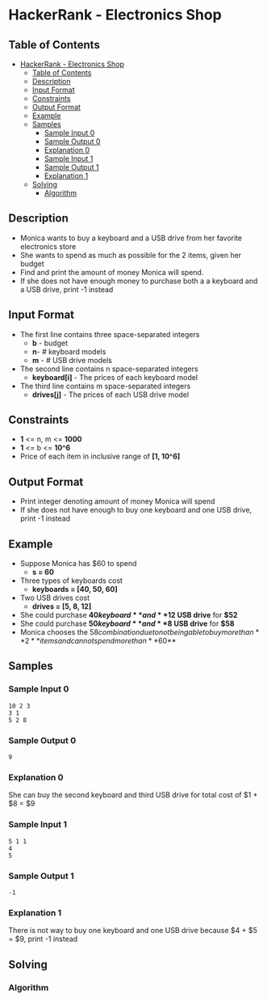 # HackerRank - Electronics Shop

## Table of Contents
<!-- TOC -->

- [HackerRank - Electronics Shop](#hackerrank---electronics-shop)
    - [Table of Contents](#table-of-contents)
    - [Description](#description)
    - [Input Format](#input-format)
    - [Constraints](#constraints)
    - [Output Format](#output-format)
    - [Example](#example)
    - [Samples](#samples)
        - [Sample Input 0](#sample-input-0)
        - [Sample Output 0](#sample-output-0)
        - [Explanation 0](#explanation-0)
        - [Sample Input 1](#sample-input-1)
        - [Sample Output 1](#sample-output-1)
        - [Explanation 1](#explanation-1)
    - [Solving](#solving)
        - [Algorithm](#algorithm)

<!-- /TOC -->

## Description
* Monica wants to buy a keyboard and a USB drive from her favorite electronics store
* She wants to spend as much as possible for the 2 items, given her budget
* Find and print the amount of money Monica will spend.
* If she does not have enough money to purchase both a a keyboard and a USB drive, print -1 instead

## Input Format
* The first line contains three space-separated integers
	* **b** - budget
	* **n**- # keyboard models
	* **m** - # USB drive models
* The second line contains n space-separated integers
	* **keyboard[i]** - The prices of each keyboard model
* The third line contains m space-separated integers
	* **drives[j]** - The prices of each USB drive model

## Constraints
* **1** <= n, m <= **1000**
* **1** <= b <= **10^6**
* Price of each item in inclusive range of **[1, 10^6]**

## Output Format
* Print integer denoting amount of money Monica will spend
* If she does not have enough to buy one keyboard and one USB drive, print -1 instead

## Example
* Suppose Monica has $60 to spend
	* **s = 60**
* Three types of keyboards cost
	* **keyboards = [40, 50, 60]**
* Two USB drives cost
	* **drives = [5, 8, 12]**
* She could purchase **$40 keyboard** and **$12 USB drive** for **$52**
* She could purchase **$50 keyboard** and **$8 USB drive** for **$58**
* Monica chooses the $58 combination due to not being able to buy more than **2** items and can not spend more than **$60**

## Samples

### Sample Input 0
```
10 2 3
3 1
5 2 8
```

### Sample Output 0
```
9
```

### Explanation 0
She can buy the second keyboard and third USB drive for total cost of $1 + $8 = $9

### Sample Input 1
```
5 1 1
4
5
```

### Sample Output 1
```
-1
```
### Explanation 1
There is not way to buy one keyboard and one USB drive because $4 + $5 = $9, print -1 instead

## Solving


### Algorithm
